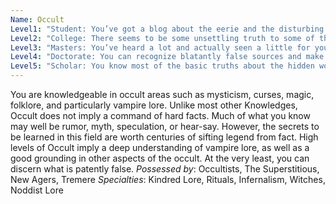 ```yaml
---
Name: Occult
Level1: "Student: You’ve got a blog about the eerie and the disturbing."
Level2: "College: There seems to be some unsettling truth to some of the rumors you’ve heard."
Level3: "Masters: You’ve heard a lot and actually seen a little for yourself."
Level4: "Doctorate: You can recognize blatantly false sources and make educated guesses about the rest."
Level5: "Scholar: You know most of the basic truths about the hidden world."
---
```


You are knowledgeable in occult areas such as mysticism, curses, magic, folklore, and particularly vampire lore. Unlike most other Knowledges, Occult does not imply a command of hard facts. Much of what you know may well be rumor, myth, speculation, or hear-say. However, the secrets to be learned in this field are worth centuries of sifting legend from fact. High levels of Occult imply a deep understanding of vampire lore, as well as a good grounding in other aspects of the occult. At the very least, you can discern what is patently false.
_Possessed by_: Occultists, The Superstitious, New Agers, Tremere
_Specialties_: Kindred Lore, Rituals, Infernalism, Witches, Noddist Lore
